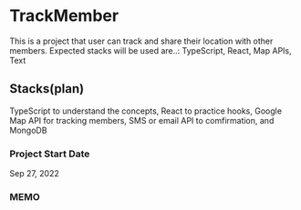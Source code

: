 # TrackMember

This is a project that user can track and share their location with other members. Expected stacks will be used are..: TypeScript, React, Map APIs, Text
## Stacks(plan)
TypeScript to understand the concepts, React to practice hooks, Google Map API for tracking members, SMS or email API to comfirmation, and MongoDB

### Project Start Date
Sep 27, 2022

### MEMO